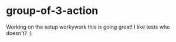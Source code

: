 # group-of-3-action

Working on the setup
workywork
this is going great!
I like tests
who doesn't? :)